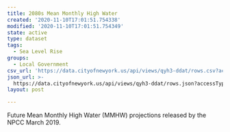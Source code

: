 ```yaml
---
title: 2080s Mean Monthly High Water
created: '2020-11-10T17:01:51.754338'
modified: '2020-11-10T17:01:51.754349'
state: active
type: dataset
tags:
  - Sea Level Rise
groups:
  - Local Government
csv_url: 'https://data.cityofnewyork.us/api/views/qyh3-ddat/rows.csv?accessType=DOWNLOAD'
json_url: >-
  https://data.cityofnewyork.us/api/views/qyh3-ddat/rows.json?accessType=DOWNLOAD
layout: post

---
```

Future Mean Monthly High Water (MMHW) projections released by the NPCC March 2019.
